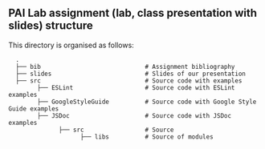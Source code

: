 ## PAI Lab assignment (lab, class presentation with slides) structure
This directory is organised as follows:

      .
      ├── bib                             # Assignment bibliography
      ├── slides                          # Slides of our presentation
      ├── src                             # Source code with examples
            ├── ESLint                    # Source code with ESLint examples
            ├── GoogleStyleGuide          # Source code with Google Style Guide examples
            ├── JSDoc                     # Source code with JSDoc examples
                  ├── src                 # Source
                        ├── libs          # Source of modules
                        
